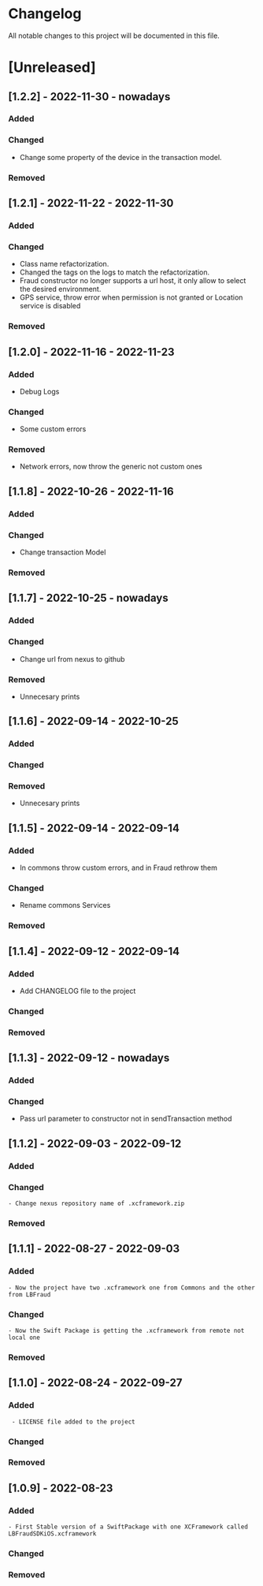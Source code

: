 # Changelog
All notable changes to this project will be documented in this file.

# [Unreleased]
## [1.2.2] - 2022-11-30 - nowadays
### Added 
### Changed 
  - Change some property of the device in the transaction model.
### Removed
 
## [1.2.1] - 2022-11-22 - 2022-11-30
### Added 
### Changed 
  - Class name refactorization.
  - Changed the tags on the logs to match the refactorization.
  - Fraud constructor no longer supports a url host, it only allow to select the desired environment.
  - GPS service, throw error when permission is not granted or Location service is disabled
### Removed 

## [1.2.0] - 2022-11-16 - 2022-11-23
### Added
 - Debug Logs
### Changed
 - Some custom errors
### Removed
 - Network errors, now throw the generic not custom ones

## [1.1.8] - 2022-10-26 - 2022-11-16
### Added
### Changed
 - Change transaction Model
### Removed

## [1.1.7] - 2022-10-25 - nowadays
### Added
### Changed
 - Change url from nexus to github
### Removed
 - Unnecesary prints

## [1.1.6] - 2022-09-14 - 2022-10-25
### Added
### Changed
### Removed
 - Unnecesary prints

## [1.1.5] - 2022-09-14 - 2022-09-14
### Added
 - In commons throw custom errors, and in Fraud rethrow them
### Changed
 - Rename commons Services
### Removed

## [1.1.4] - 2022-09-12 - 2022-09-14
### Added
 - Add CHANGELOG file to the project
### Changed
### Removed

## [1.1.3] - 2022-09-12 - nowadays
### Added
### Changed
 - Pass url parameter to constructor not in sendTransaction method

## [1.1.2] - 2022-09-03 - 2022-09-12
### Added
### Changed
    - Change nexus repository name of .xcframework.zip
### Removed

## [1.1.1] - 2022-08-27 - 2022-09-03
### Added
    - Now the project have two .xcframework one from Commons and the other from LBFraud
### Changed
    - Now the Swift Package is getting the .xcframework from remote not local one
### Removed

## [1.1.0] - 2022-08-24 - 2022-09-27
### Added
     - LICENSE file added to the project

### Changed
### Removed
    
## [1.0.9] - 2022-08-23
### Added
    - First Stable version of a SwiftPackage with one XCFramework called LBFraudSDKiOS.xcframework

### Changed
### Removed

